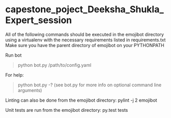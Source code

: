 # capestone_poject_Deeksha_Shukla_Expert_session
All of the following commands should be executed in the emojibot directory
using a virtualenv with the necessary requirements listed in requirements.txt
Make sure you have the parent directory of emojibot on your PYTHONPATH

Run bot
> python bot.py /path/to/config.yaml

For help:
> python bot.py -?
(see bot.py for more info on optional command line arguments)

Linting can also be done from the emojibot directory:
pylint -j 2 emojibot

Unit tests are run from the emojibot directory:
py.test tests
